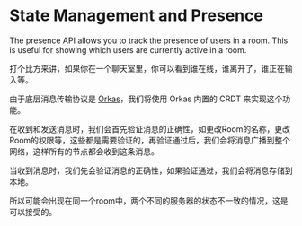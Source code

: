 # State Management and Presence

The presence API allows you to track the presence of users in a room. This is useful for showing which users are currently active in a room.

打个比方来讲，如果你在一个聊天室里，你可以看到谁在线，谁离开了，谁正在输入等。

由于底层消息传输协议是 [Orkas](https://github.com/limit-lab/orkas)，我们将使用 Orkas 内置的 CRDT 来实现这个功能。

在收到和发送消息时，我们会首先验证消息的正确性，如更改Room的名称，更改Room的权限等，这些都是需要验证的，再验证通过后，我们会将消息广播到整个网络，这样所有的节点都会收到这条消息。

当收到消息时，我们先会验证消息的正确性，如果验证通过，我们会将消息存储到本地。

所以可能会出现在同一个room中，两个不同的服务器的状态不一致的情况，这是可以接受的。